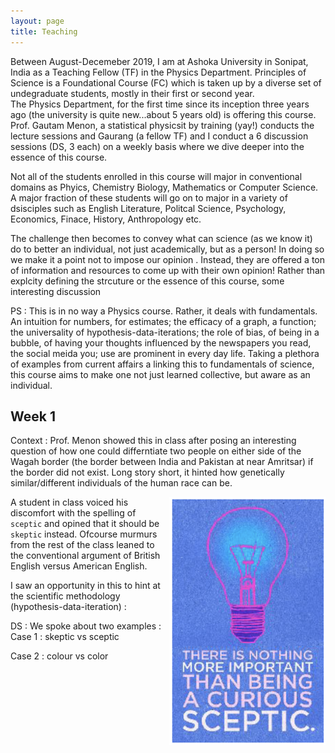 ```yaml
---
layout: page
title: Teaching
---
```


Between August-Decemeber 2019, I am at Ashoka University in Sonipat, India as a Teaching Fellow (TF) in the Physics Department. 
Principles of Science is a Foundational Course (FC) which is taken up by a diverse set of undegraduate students, mostly in their first or second year.  
The Physics Department, for the first time since its inception three years ago (the university is quite new...about 5 years old) is offering this course. Prof. Gautam Menon, a statistical physicsit by training (yay!) conducts the lecture sessions and Gaurang (a fellow TF) and I conduct a 6 discussion sessions (DS, 3 each) on a weekly basis where we dive deeper into the essence of this course. 

Not all of the students enrolled in this course will major in conventional domains as Phyics, Chemistry Biology, Mathematics or Computer Science. A major fraction of these students will go on to major in a variety of dsisciples such as English Literature, Politcal Science, Psychology, Economics, Finace, History, Anthropology etc. 

The challenge then becomes to convey what can science (as we know it) do to better an individual, not just academically, but as a person! In doing so we make it a point not to impose our opinion . Instead, they are offered a ton of information and resources to come up with their own opinion!
Rather than explcity defining the strcuture or the essence of this course, some interesting discussion 

PS : This is in no way a Physics course. Rather, it deals with fundamentals. An intuition for numbers, for estimates; the efficacy of a graph, a function; the universality of hypothesis-data-iterations; the role of bias, of being in a bubble, of having your thoughts influenced by the newspapers you read, the social meida you; use are prominent in every day life. Taking a plethora of examples from current affairs a linking this to fundamentals of science, this course aims to make one not just learned collective, but aware as an individual. 

## Week 1

Context : Prof. Menon showed this in class after posing an interesting question of how one could differntiate two people on either side of the Wagah border (the border between India and Pakistan at near Amritsar) if the border did not exist. Long story short, it hinted how genetically similar/different individuals of the human race can be. 

<img src="/images/Sceptic.png" align="right" width="250" >

A student in class voiced his discomfort with the spelling of `sceptic` and opined that it should be `skeptic` instead. Ofcourse murmurs from the rest of the class leaned to the conventional argument of British English versus American English. 

I saw an opportunity in this to hint at the scientific methodology (hypothesis-data-iteration) :

DS : We spoke about two examples : 
Case 1 : skeptic vs sceptic 

Case 2 : colour vs color

